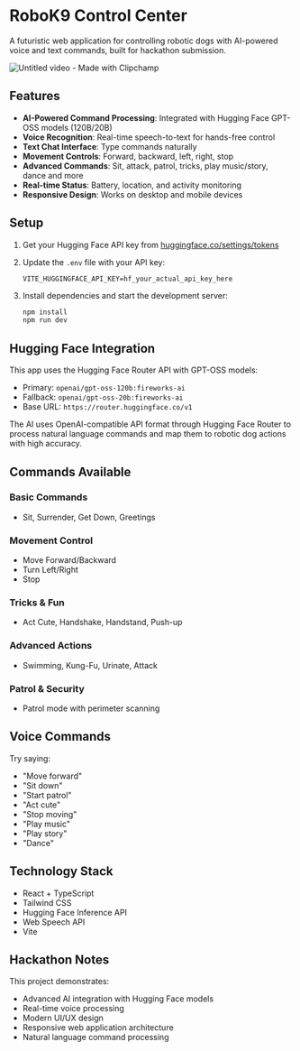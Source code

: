# RoboK9 Control Center

A futuristic web application for controlling robotic dogs with AI-powered voice and text commands, built for hackathon submission.

![Untitled video - Made with Clipchamp](https://github.com/user-attachments/assets/e415fe7e-398d-44ee-8ae5-2a4f39801b4e)

## Features

- **AI-Powered Command Processing**: Integrated with Hugging Face GPT-OSS models (120B/20B)
- **Voice Recognition**: Real-time speech-to-text for hands-free control
- **Text Chat Interface**: Type commands naturally
- **Movement Controls**: Forward, backward, left, right, stop
- **Advanced Commands**: Sit, attack, patrol, tricks, play music/story, dance and more
- **Real-time Status**: Battery, location, and activity monitoring
- **Responsive Design**: Works on desktop and mobile devices

## Setup

1. Get your Hugging Face API key from [huggingface.co/settings/tokens](https://huggingface.co/settings/tokens)

2. Update the `.env` file with your API key:
   ```
   VITE_HUGGINGFACE_API_KEY=hf_your_actual_api_key_here
   ```

3. Install dependencies and start the development server:
   ```bash
   npm install
   npm run dev
   ```

## Hugging Face Integration

This app uses the Hugging Face Router API with GPT-OSS models:
- Primary: `openai/gpt-oss-120b:fireworks-ai`
- Fallback: `openai/gpt-oss-20b:fireworks-ai`
- Base URL: `https://router.huggingface.co/v1`

The AI uses OpenAI-compatible API format through Hugging Face Router to process natural language commands and map them to robotic dog actions with high accuracy.

## Commands Available

### Basic Commands
- Sit, Surrender, Get Down, Greetings

### Movement Control
- Move Forward/Backward
- Turn Left/Right
- Stop

### Tricks & Fun
- Act Cute, Handshake, Handstand, Push-up

### Advanced Actions
- Swimming, Kung-Fu, Urinate, Attack

### Patrol & Security
- Patrol mode with perimeter scanning

## Voice Commands

Try saying:
- "Move forward"
- "Sit down"
- "Start patrol"
- "Act cute"
- "Stop moving"
- "Play music"
- "Play story"
- "Dance"

## Technology Stack

- React + TypeScript
- Tailwind CSS
- Hugging Face Inference API
- Web Speech API
- Vite

## Hackathon Notes

This project demonstrates:
- Advanced AI integration with Hugging Face models
- Real-time voice processing
- Modern UI/UX design
- Responsive web application architecture
- Natural language command processing
